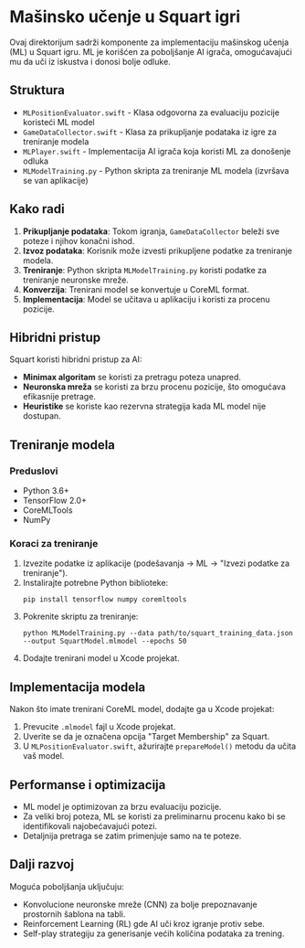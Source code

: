 # Mašinsko učenje u Squart igri

Ovaj direktorijum sadrži komponente za implementaciju mašinskog učenja (ML) u Squart igru. ML je korišćen za poboljšanje AI igrača, omogućavajući mu da uči iz iskustva i donosi bolje odluke.

## Struktura

- `MLPositionEvaluator.swift` - Klasa odgovorna za evaluaciju pozicije koristeći ML model
- `GameDataCollector.swift` - Klasa za prikupljanje podataka iz igre za treniranje modela
- `MLPlayer.swift` - Implementacija AI igrača koja koristi ML za donošenje odluka
- `MLModelTraining.py` - Python skripta za treniranje ML modela (izvršava se van aplikacije)

## Kako radi

1. **Prikupljanje podataka**: Tokom igranja, `GameDataCollector` beleži sve poteze i njihov konačni ishod.
2. **Izvoz podataka**: Korisnik može izvesti prikupljene podatke za treniranje modela.
3. **Treniranje**: Python skripta `MLModelTraining.py` koristi podatke za treniranje neuronske mreže.
4. **Konverzija**: Trenirani model se konvertuje u CoreML format.
5. **Implementacija**: Model se učitava u aplikaciju i koristi za procenu pozicije.

## Hibridni pristup

Squart koristi hibridni pristup za AI:

- **Minimax algoritam** se koristi za pretragu poteza unapred.
- **Neuronska mreža** se koristi za brzu procenu pozicije, što omogućava efikasnije pretrage.
- **Heuristike** se koriste kao rezervna strategija kada ML model nije dostupan.

## Treniranje modela

### Preduslovi

- Python 3.6+
- TensorFlow 2.0+
- CoreMLTools
- NumPy

### Koraci za treniranje

1. Izvezite podatke iz aplikacije (podešavanja → ML → "Izvezi podatke za treniranje").
2. Instalirajte potrebne Python biblioteke:
   ```
   pip install tensorflow numpy coremltools
   ```
3. Pokrenite skriptu za treniranje:
   ```
   python MLModelTraining.py --data path/to/squart_training_data.json --output SquartModel.mlmodel --epochs 50
   ```
4. Dodajte trenirani model u Xcode projekat.

## Implementacija modela

Nakon što imate trenirani CoreML model, dodajte ga u Xcode projekat:

1. Prevucite `.mlmodel` fajl u Xcode projekat.
2. Uverite se da je označena opcija "Target Membership" za Squart.
3. U `MLPositionEvaluator.swift`, ažurirajte `prepareModel()` metodu da učita vaš model.

## Performanse i optimizacija

- ML model je optimizovan za brzu evaluaciju pozicije.
- Za veliki broj poteza, ML se koristi za preliminarnu procenu kako bi se identifikovali najobećavajući potezi.
- Detaljnija pretraga se zatim primenjuje samo na te poteze.

## Dalji razvoj

Moguća poboljšanja uključuju:

- Konvolucione neuronske mreže (CNN) za bolje prepoznavanje prostornih šablona na tabli.
- Reinforcement Learning (RL) gde AI uči kroz igranje protiv sebe.
- Self-play strategiju za generisanje većih količina podataka za trening. 